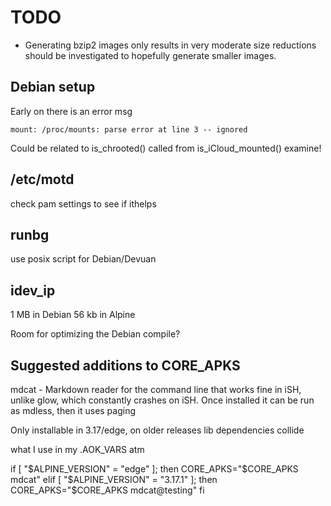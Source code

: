 # TODO

- Generating bzip2 images only results in very moderate size reductions
should be investigated to hopefully generate smaller images.

## Debian setup

Early on there is an error msg

`mount: /proc/mounts: parse error at line 3 -- ignored`

Could be related to is_chrooted() called from is_iCloud_mounted()
examine!

## /etc/motd

check pam settings to see if ithelps

## runbg

use posix script for Debian/Devuan

## idev_ip

 1 MB in Debian
56 kb in Alpine

Room for optimizing the Debian compile?

## Suggested additions to CORE_APKS

mdcat - Markdown reader for the command line that works fine in iSH, unlike glow, which constantly crashes on iSH. Once installed it can be run as mdless, then it uses paging

Only installable in 3.17/edge, on older releases lib dependencies collide

what I use in my .AOK_VARS atm

if [ "$ALPINE_VERSION" = "edge" ]; then
    CORE_APKS="$CORE_APKS mdcat"
elif [ "$ALPINE_VERSION" = "3.17.1" ]; then
    CORE_APKS="$CORE_APKS mdcat@testing"
fi
